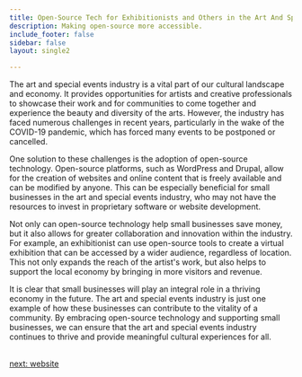 ```yaml
---
title: Open-Source Tech for Exhibitionists and Others in the Art And Special Events  Industry
description: Making open-source more accessible.
include_footer: false
sidebar: false
layout: single2

---
```


<p>
The art and special events industry is a vital part of our cultural landscape and economy. It provides opportunities for artists and creative professionals to showcase their work and for communities to come together and experience the beauty and diversity of the arts. However, the industry has faced numerous challenges in recent years, particularly in the wake of the COVID-19 pandemic, which has forced many events to be postponed or cancelled.

One solution to these challenges is the adoption of open-source technology. Open-source platforms, such as WordPress and Drupal, allow for the creation of websites and online content that is freely available and can be modified by anyone. This can be especially beneficial for small businesses in the art and special events industry, who may not have the resources to invest in proprietary software or website development.

Not only can open-source technology help small businesses save money, but it also allows for greater collaboration and innovation within the industry. For example, an exhibitionist can use open-source tools to create a virtual exhibition that can be accessed by a wider audience, regardless of location. This not only expands the reach of the artist's work, but also helps to support the local economy by bringing in more visitors and revenue.

It is clear that small businesses will play an integral role in a thriving economy in the future. The art and special events industry is just one example of how these businesses can contribute to the vitality of a community. By embracing open-source technology and supporting small businesses, we can ensure that the art and special events industry continues to thrive and provide meaningful cultural experiences for all.

<br>
<a href="https://workdojos.com/exhibitionist/website">next: website</a>
<br>
</p>
